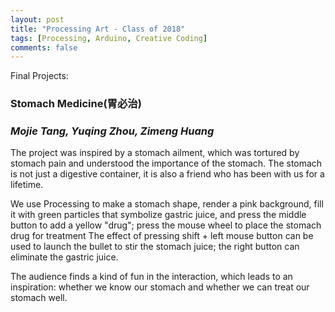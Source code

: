 ```yaml
---
layout: post
title: "Processing Art - Class of 2018"
tags: [Processing, Arduino, Creative Coding]
comments: false
---
```

Final Projects:

### Stomach Medicine(胃必治)

### _Mojie Tang, Yuqing Zhou, Zimeng Huang_

The project was inspired by a stomach ailment, which was tortured by stomach pain and understood the importance of the stomach. The stomach is not just a digestive container, it is also a friend who has been with us for a lifetime.

We use Processing to make a stomach shape, render a pink background, fill it with green particles that symbolize gastric juice, and press the middle button to add a yellow "drug"; press the mouse wheel to place the stomach drug for treatment The effect of pressing shift + left mouse button can be used to launch the bullet to stir the stomach juice; the right button can eliminate the gastric juice.

The audience finds a kind of fun in the interaction, which leads to an inspiration: whether we know our stomach and whether we can treat our stomach well.

